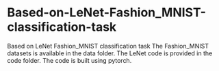 # Based-on-LeNet-Fashion_MNIST-classification-task
Based on LeNet Fashion_MNIST classification task
The Fashion_MNIST datasets is available in the data folder.
The LeNet code is provided in the code folder.
The code is built using pytorch.
